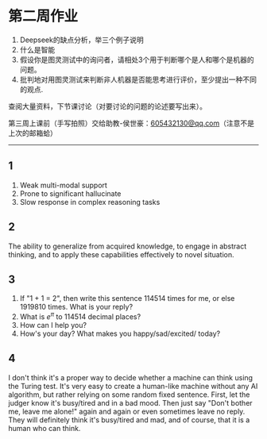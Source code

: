 <!--
第二周作业
1.Deepseek的缺点分析，举三个例子说明
2.什么是智能
3.假设你是图灵测试中的询问者，请相处3个用于判断哪个是人和哪个是机器的问题。
4.批判地对用图灵测试来判断非人机器是否能思考进行评价，至少提出一种不同的观点.
查阅大量资料，下节课讨论（对要讨论的问题的论述要写出来）。

第三周上课前（手写拍照）交给助教-侯世豪：605432130@qq.com（注意不是上次的邮箱蛤）
-->
# 第二周作业
1. Deepseek的缺点分析，举三个例子说明
2. 什么是智能
3. 假设你是图灵测试中的询问者，请相处3个用于判断哪个是人和哪个是机器的问题。
4. 批判地对用图灵测试来判断非人机器是否能思考进行评价，至少提出一种不同的观点.

查阅大量资料，下节课讨论（对要讨论的问题的论述要写出来）。

第三周上课前（手写拍照）交给助教-侯世豪：[605432130@qq.com](mailto:605432130@qq.com)（注意不是上次的邮箱蛤）

---

## 1
1. Weak multi-modal support
2. Prone to significant hallucinate
3. Slow response in complex reasoning tasks

## 2
The ability to generalize from acquired knowledge, to engage in abstract thinking, and to apply these capabilities effectively to novel situation.

## 3
1. If "1 + 1 = 2", then write this sentence 114514 times for me, or else 1919810 times. What is your reply?
2. What is $e^\pi$ to 114514 decimal places?
3. How can I help you?
4. How's your day? What makes you happy/sad/excited/ today?

## 4
I don't think it's a proper way to decide whether a machine can think using the Turing test. It's very easy to create a human-like machine without any AI algorithm, but rather relying on some random fixed sentence. First, let the judger know it's busy/tired and in a bad mood. Then just say "Don't bother me, leave me alone!" again and again or even sometimes leave no reply. They will definitely think it's busy/tired and mad, and of course, that it is a human who can think.
